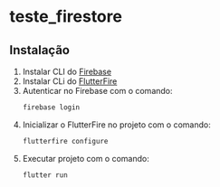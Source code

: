 # teste_firestore

## Instalação


1. Instalar CLI do [Firebase](https://firebase.google.com/?hl=pt-br)
2. Instalar CLi do [FlutterFire](https://firebase.flutter.dev/)
3. Autenticar no Firebase com o comando:
   ```bash
   firebase login
   ```
4. Inicializar o FlutterFire no projeto com o comando:
   ```bash
   flutterfire configure
   ```
5. Executar projeto com o comando:
   ```bash
   flutter run
   ```
